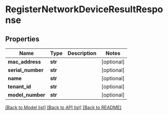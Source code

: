 # RegisterNetworkDeviceResultResponse

## Properties
Name | Type | Description | Notes
------------ | ------------- | ------------- | -------------
**mac_address** | **str** |  | [optional] 
**serial_number** | **str** |  | [optional] 
**name** | **str** |  | [optional] 
**tenant_id** | **str** |  | [optional] 
**model_number** | **str** |  | [optional] 

[[Back to Model list]](../README.md#documentation-for-models) [[Back to API list]](../README.md#documentation-for-api-endpoints) [[Back to README]](../README.md)


